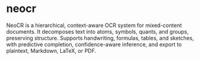 # neocr
NeoCR is a hierarchical, context-aware OCR system for mixed-content documents. It decomposes text into atoms, symbols, quants, and groups, preserving structure. Supports handwriting, formulas, tables, and sketches, with predictive completion, confidence-aware inference, and export to plaintext, Markdown, LaTeX, or PDF.
